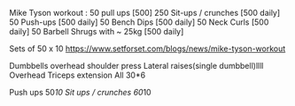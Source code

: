 
Mike Tyson workout :
50 pull ups [500]
250 Sit-ups / crunches [500 daily]
50 Push-ups [500 daily]
50 Bench Dips [500 daily]
50 Neck Curls [500 daily]
50 Barbell Shrugs with ~ 25kg [500 daily]

Sets of 50 x 10
https://www.setforset.com/blogs/news/mike-tyson-workout


Dumbbells overhead shoulder press 
Lateral raises(single dumbbell)llll
Overhead Triceps extension
All 30*6

Push ups 50*10 
Sit ups / crunches 60*10










